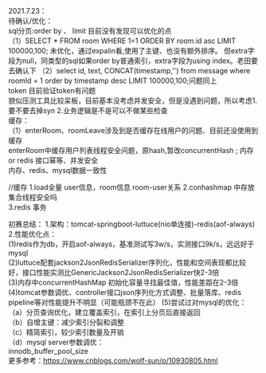  2021.7.23：  
 待确认/优化：  
 sql分页:order by 、 limit  目前没有发现可以优化的点  
 （1）SELECT * FROM room WHERE 1=1 ORDER BY room.id asc LIMIT 100000,100; 未优化，通过expalin看,使用了主键、也没有额外排序。
  但extra字段为null，同类型的sql如果order by普通索引，extra字段为using index。老田要去确认下
 （2）select id, text, CONCAT(timestamp,'') from message where roomId = 1 order by timestamp desc LIMIT 100000,100;问题同上  
 token 目前验证token有问题  
 貌似压测工具比较呆板，目前基本没考虑并发安全，但是没遇到问题，所以考虑1.要不要去掉syn 2.业务逻辑是不是可以不做某些检查    
 缓存：  
 （1）enterRoom、roomLeave涉及到是否缓存在线用户的问题、目前还没使用到缓存    
 enterRoom中缓存用户列表线程安全问题，原hash,暂改concurrentHash ; 内存or redis
 接口幂等、并发安全  
 内存、redis、mysql数据一致性  


//缓存
1.load全量 user信息，room信息   room-user关系
2.conhashmap 中存放集合线程安全吗  
3.redis 事务  

初赛总结：
1.架构：tomcat-springboot-luttuce(nio单连接)-redis(aof-always)  
2.性能优化点：  
(1)redis作为db，开启aof-always，基准测试写3w/s，实测接口9k/s，远远好于mysql  
(2)luttuce配套jackson2JsonRedisSerializer序列化，性能和空间表现都比较好，接口性能实测比GenericJackson2JsonRedisSerializer快2-3倍  
(3)内存中concurrentHashMap 初始化容量寻找最佳值，性能差距在2-3倍  
(4)tomcat参数调优、controller接口json序列化方式调整、批量落库、redis pipeline等对性能提升不明显（可能瓶颈不在此） 
(5)尝试过对mysql的优化：  
     （a）分页查询优化，建立覆盖索引，在索引上分页后直接返回  
     （b）自增主键：减少索引分裂和调整  
     （c）精简索引，较少索引数量及开销  
     （d）mysql server参数调优：  
           innodb_buffer_pool_size  
           更多参考：https://www.cnblogs.com/wolf-sun/p/10930805.html  
    